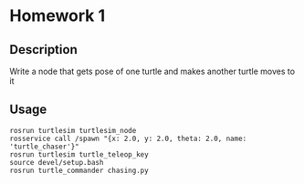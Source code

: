 # Homework 1

## Description

Write a node that gets pose of one turtle and makes another turtle moves to it

## Usage 

```
rosrun turtlesim turtlesim_node
rosservice call /spawn "{x: 2.0, y: 2.0, theta: 2.0, name: 'turtle_chaser'}"
rosrun turtlesim turtle_teleop_key
source devel/setup.bash
rosrun turtle_commander chasing.py
```
